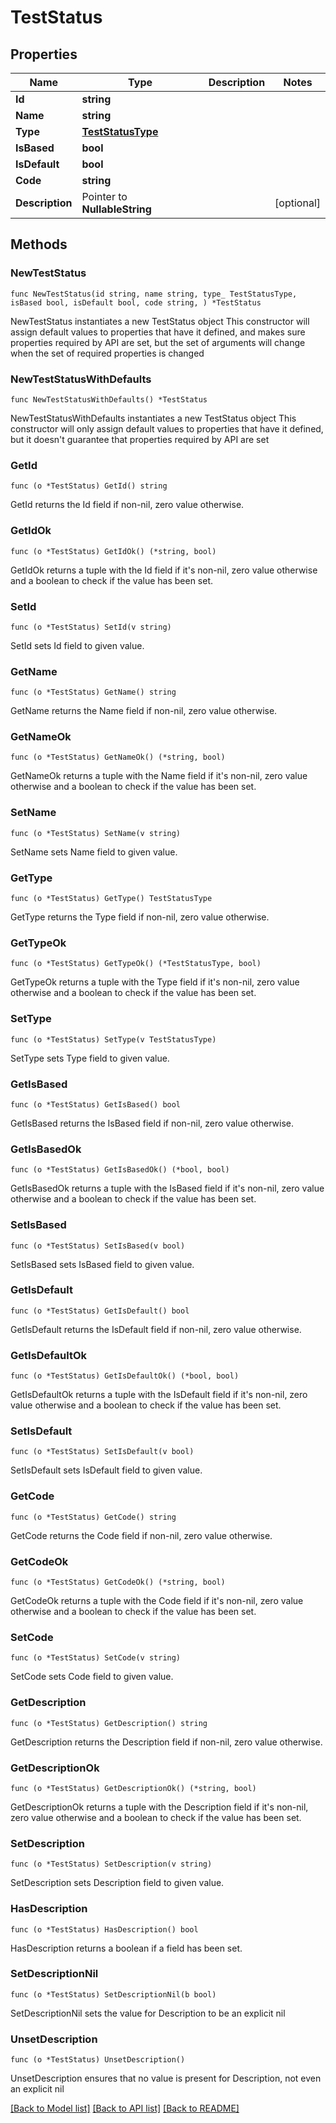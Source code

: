 # TestStatus

## Properties

Name | Type | Description | Notes
------------ | ------------- | ------------- | -------------
**Id** | **string** |  | 
**Name** | **string** |  | 
**Type** | [**TestStatusType**](TestStatusType.md) |  | 
**IsBased** | **bool** |  | 
**IsDefault** | **bool** |  | 
**Code** | **string** |  | 
**Description** | Pointer to **NullableString** |  | [optional] 

## Methods

### NewTestStatus

`func NewTestStatus(id string, name string, type_ TestStatusType, isBased bool, isDefault bool, code string, ) *TestStatus`

NewTestStatus instantiates a new TestStatus object
This constructor will assign default values to properties that have it defined,
and makes sure properties required by API are set, but the set of arguments
will change when the set of required properties is changed

### NewTestStatusWithDefaults

`func NewTestStatusWithDefaults() *TestStatus`

NewTestStatusWithDefaults instantiates a new TestStatus object
This constructor will only assign default values to properties that have it defined,
but it doesn't guarantee that properties required by API are set

### GetId

`func (o *TestStatus) GetId() string`

GetId returns the Id field if non-nil, zero value otherwise.

### GetIdOk

`func (o *TestStatus) GetIdOk() (*string, bool)`

GetIdOk returns a tuple with the Id field if it's non-nil, zero value otherwise
and a boolean to check if the value has been set.

### SetId

`func (o *TestStatus) SetId(v string)`

SetId sets Id field to given value.


### GetName

`func (o *TestStatus) GetName() string`

GetName returns the Name field if non-nil, zero value otherwise.

### GetNameOk

`func (o *TestStatus) GetNameOk() (*string, bool)`

GetNameOk returns a tuple with the Name field if it's non-nil, zero value otherwise
and a boolean to check if the value has been set.

### SetName

`func (o *TestStatus) SetName(v string)`

SetName sets Name field to given value.


### GetType

`func (o *TestStatus) GetType() TestStatusType`

GetType returns the Type field if non-nil, zero value otherwise.

### GetTypeOk

`func (o *TestStatus) GetTypeOk() (*TestStatusType, bool)`

GetTypeOk returns a tuple with the Type field if it's non-nil, zero value otherwise
and a boolean to check if the value has been set.

### SetType

`func (o *TestStatus) SetType(v TestStatusType)`

SetType sets Type field to given value.


### GetIsBased

`func (o *TestStatus) GetIsBased() bool`

GetIsBased returns the IsBased field if non-nil, zero value otherwise.

### GetIsBasedOk

`func (o *TestStatus) GetIsBasedOk() (*bool, bool)`

GetIsBasedOk returns a tuple with the IsBased field if it's non-nil, zero value otherwise
and a boolean to check if the value has been set.

### SetIsBased

`func (o *TestStatus) SetIsBased(v bool)`

SetIsBased sets IsBased field to given value.


### GetIsDefault

`func (o *TestStatus) GetIsDefault() bool`

GetIsDefault returns the IsDefault field if non-nil, zero value otherwise.

### GetIsDefaultOk

`func (o *TestStatus) GetIsDefaultOk() (*bool, bool)`

GetIsDefaultOk returns a tuple with the IsDefault field if it's non-nil, zero value otherwise
and a boolean to check if the value has been set.

### SetIsDefault

`func (o *TestStatus) SetIsDefault(v bool)`

SetIsDefault sets IsDefault field to given value.


### GetCode

`func (o *TestStatus) GetCode() string`

GetCode returns the Code field if non-nil, zero value otherwise.

### GetCodeOk

`func (o *TestStatus) GetCodeOk() (*string, bool)`

GetCodeOk returns a tuple with the Code field if it's non-nil, zero value otherwise
and a boolean to check if the value has been set.

### SetCode

`func (o *TestStatus) SetCode(v string)`

SetCode sets Code field to given value.


### GetDescription

`func (o *TestStatus) GetDescription() string`

GetDescription returns the Description field if non-nil, zero value otherwise.

### GetDescriptionOk

`func (o *TestStatus) GetDescriptionOk() (*string, bool)`

GetDescriptionOk returns a tuple with the Description field if it's non-nil, zero value otherwise
and a boolean to check if the value has been set.

### SetDescription

`func (o *TestStatus) SetDescription(v string)`

SetDescription sets Description field to given value.

### HasDescription

`func (o *TestStatus) HasDescription() bool`

HasDescription returns a boolean if a field has been set.

### SetDescriptionNil

`func (o *TestStatus) SetDescriptionNil(b bool)`

 SetDescriptionNil sets the value for Description to be an explicit nil

### UnsetDescription
`func (o *TestStatus) UnsetDescription()`

UnsetDescription ensures that no value is present for Description, not even an explicit nil

[[Back to Model list]](../README.md#documentation-for-models) [[Back to API list]](../README.md#documentation-for-api-endpoints) [[Back to README]](../README.md)


